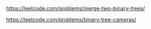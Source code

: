 https://leetcode.com/problems/merge-two-binary-trees/

https://leetcode.com/problems/binary-tree-cameras/
